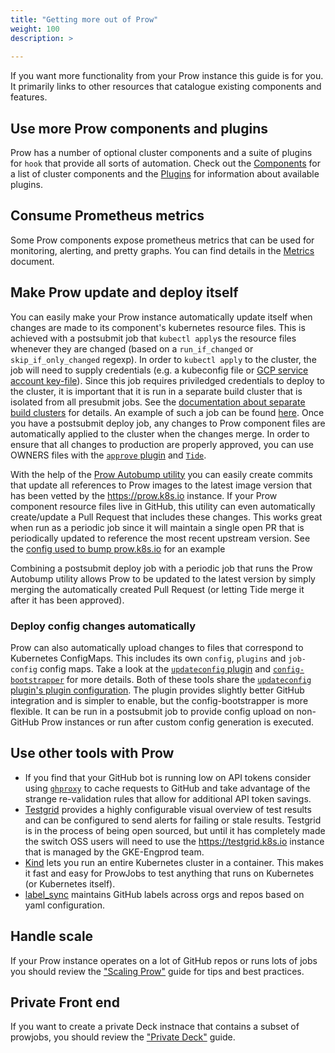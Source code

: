 ```yaml
---
title: "Getting more out of Prow"
weight: 100
description: >
  
---
```


If you want more functionality from your Prow instance this guide is for you. It primarily links to other resources that catalogue existing components and features.

## Use more Prow components and plugins

Prow has a number of optional cluster components and a suite of plugins for `hook` that provide all sorts of automation. Check out the [Components](/docs/components/) for a list of cluster components and the [Plugins](/docs/components/plugins/) for information about available plugins.

## Consume Prometheus metrics

Some Prow components expose prometheus metrics that can be used for monitoring, alerting, and pretty graphs. You can find details in the [Metrics](/docs/metrics/) document.

## Make Prow update and deploy itself

You can easily make your Prow instance automatically update itself when changes
are made to its component's kubernetes resource files. This is achieved with a
postsubmit job that `kubectl apply`s the resource files whenever they are
changed (based on a `run_if_changed` or `skip_if_only_changed` regexp). In
order to `kubectl apply` to the cluster, the job will need to supply credentials
(e.g. a kubeconfig file or
[GCP service account key-file](https://github.com/kubernetes-sigs/prow/blob/main/prow/gcloud-deployer-service-account.sh)). Since
this job requires priviledged credentials to deploy to the cluster, it is
important that it is run in a separate build cluster that is isolated from all
presubmit jobs. See the
[documentation about separate build clusters](/docs/scaling/#separate-build-clusters)
for details. An example of such a job can be found
[here](https://github.com/istio/test-infra/blob/45526926b4f1cd09147d54d23abc4a4258e62860/prow/cluster/jobs/istio/test-infra/istio.test-infra.trusted.master.yaml#L2-L28).
Once you have a postsubmit deploy job, any changes to Prow component files are
automatically applied to the cluster when the changes merge. In order to ensure
that all changes to production are properly approved, you can use OWNERS files
with the [`approve` plugin](/docs/components/plugins/approve/) and [`Tide`](/docs/components/core/tide/).

With the help of the [Prow Autobump utility](/docs/components/cli-tools/generic-autobumper/) you can easily create commits that update all references to Prow images to the latest image version that has been vetted by the <https://prow.k8s.io> instance. If your Prow component resource files live in GitHub, this utility can even automatically create/update a Pull Request that includes these changes. This works great when run as a periodic job since it will maintain a single open PR that is periodically updated to reference the most recent upstream version. See the [config used to bump prow.k8s.io](https://github.com/kubernetes/test-infra/blob/master/config/prow/autobump-config/prow-component-autobump-config.yaml) for an example

Combining a postsubmit deploy job with a periodic job that runs the Prow Autobump utility allows Prow to be updated to the latest version by simply merging the automatically created Pull Request (or letting Tide merge it after it has been approved).

### Deploy config changes automatically

Prow can also automatically upload changes to files that correspond to Kubernetes ConfigMaps. This includes its own `config`, `plugins` and `job-config` config maps. Take a look at the [`updateconfig` plugin](/docs/components/plugins/updateconfig/) and [`config-bootstrapper`](/docs/components/cli-tools/config-bootstrapper/) for more details. Both of these tools share the [`updateconfig` plugin's plugin configuration](https://github.com/kubernetes/test-infra/blob/531f2a5e6b6fb60e3262340a86992029aa59808f/prow/plugins/config.go#L69). The plugin provides slightly better GitHub integration and is simpler to enable, but the config-bootstrapper is more flexible. It can be run in a postsubmit job to provide config upload on non-GitHub Prow instances or run after custom config generation is executed.

## Use other tools with Prow

* If you find that your GitHub bot is running low on API tokens consider using [`ghproxy`](https://github.com/kubernetes-sigs/prow/tree/main/ghproxy) to cache requests to GitHub and take advantage of the strange re-validation rules that allow for additional API token savings.
* [Testgrid](https://github.com/kubernetes/test-infra/tree/master/testgrid) provides a highly configurable visual overview of test results and can be configured to send alerts for failing or stale results. Testgrid is in the process of being open sourced, but until it has completely made the switch OSS users will need to use the <https://testgrid.k8s.io> instance that is managed by the GKE-Engprod team.
* [Kind](https://github.com/kubernetes-sigs/kind) lets you run an entire Kubernetes cluster in a container. This makes it fast and easy for ProwJobs to test anything that runs on Kubernetes (or Kubernetes itself).
* [label_sync](https://github.com/kubernetes/test-infra/tree/master/label_sync) maintains GitHub labels across orgs and repos based on yaml configuration.

## Handle scale

If your Prow instance operates on a lot of GitHub repos or runs lots of jobs you should review the ["Scaling Prow"](/docs/scaling/) guide for tips and best practices.

## Private Front end

If you want to create a private Deck instnace that contains a subset of prowjobs, you should review the ["Private Deck"](/docs/private-deck/) guide.

